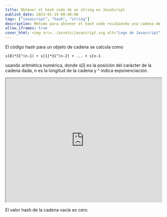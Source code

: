 ```yaml
---
title: Obtener el hash code de un string en JavaScript
publish_date: 2023-01-19 00:48:00
tags: ["javascript", "hash", "string"]
description: Método para obtener el hash code recibiendo una cadena de texto
allow_iframes: true
cover_html: <img src=../assets/javascript.svg alt="Logo de Javascript" />
---
```


El código hash para un objeto de cadena se calcula como

`s[0]*31^(n-1) + s[1]*31^(n-2) + ... + s[n-1`

usando aritmética numérica, donde s[i] es la posición del carácter de la cadena
dada, n es la longitud de la cadena y ^ indica exponenciación.

<iframe src="https://playjs.dev/ZnVuY3Rpb24gaGFzaENvZGUocykgewogICAgbGV0IGggPSAwOwogICAgZm9yIChsZXQgaSA9IDA7IGkgPCBzLmxlbmd0aDsgaSsrKQogICAgICAgIGggPSBNYXRoLmltdWwoMzEsIGgpICsgcy5jaGFyQ29kZUF0KGkpIHwgMDsKICAgIHJldHVybiBoOwp9CgpoYXNoQ29kZSgiSG9sYSBtdW5kbyIp" width="100%" height="400"></iframe>

El valor hash de la cadena vacía es cero.
